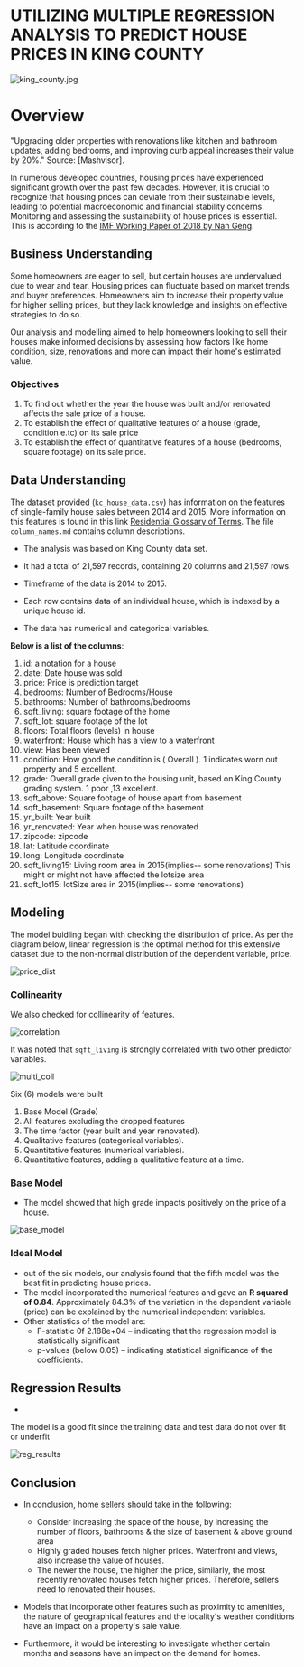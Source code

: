 # UTILIZING MULTIPLE REGRESSION ANALYSIS TO PREDICT HOUSE PRICES IN KING COUNTY
![king_county.jpg](attachment:king_county.jpg)

# Overview

"Upgrading older properties with renovations like kitchen and bathroom updates, adding bedrooms, and improving curb appeal increases their value by 20%." Source: [Mashvisor]. 

In numerous developed countries, housing prices have experienced significant growth over the past few decades. However, it is crucial to recognize that housing prices can deviate from their sustainable levels, leading to potential macroeconomic and financial stability concerns. Monitoring and assessing the sustainability of house prices is essential. This is according to the [IMF Working Paper of 2018 by Nan Geng](https://www.elibrary.imf.org/view/journals/001/2018/164/001.2018.issue-164-en.xml).

## Business Understanding
Some homeowners are eager to sell, but certain houses are undervalued due to wear and tear. Housing prices can fluctuate based on market trends and buyer preferences. Homeowners aim to increase their property value for higher selling prices, but they lack knowledge and insights on effective strategies to do so.

Our analysis and modelling aimed to help homeowners looking to sell their houses make informed decisions by assessing how factors like home condition, size, renovations and more can impact their home's estimated value.

### Objectives
1. To find out whether the year the house was built and/or renovated affects the sale price of a house.
2. To establish the effect of qualitative features of a house (grade, condition e.tc) on its sale price
3. To establish the effect of quantitative features of a house (bedrooms, square footage) on its sale price.

## Data Understanding
The dataset provided (``kc_house_data.csv``) has information on the features of single-family house sales between 2014 and 2015. More information on this features is found in this link [Residential Glossary of Terms](https://info.kingcounty.gov/assessor/esales/Glossary.aspx?type=r#g). The file ``column_names.md`` contains column descriptions.

- The analysis was based on King County data set.

- It had a total of 21,597 records, containing 20 columns and 21,597 rows. 

- Timeframe of the data is 2014 to 2015. 

- Each row contains data of an  individual house, which is indexed by a unique house id. 

- The data has numerical and categorical variables.

**Below is a list of the columns**:
1.	id: a notation for a house
2.	date: Date house was sold
3.	price: Price is prediction target
4.	bedrooms: Number of Bedrooms/House
5.	bathrooms: Number of bathrooms/bedrooms
6.	sqft_living: square footage of the home
7.	sqft_lot: square footage of the lot
8.	floors: Total floors (levels) in house
9.	waterfront: House which has a view to a waterfront
10.	view: Has been viewed
11.	condition: How good the condition is ( Overall ). 1 indicates worn out property and 5 excellent.
12.	grade: Overall grade given to the housing unit, based on King County grading system. 1 poor ,13 excellent.
13.	sqft_above: Square footage of house apart from basement
14.	sqft_basement: Square footage of the basement
15.	yr_built: Year built
16.	yr_renovated: Year when house was renovated
17.	zipcode: zipcode
18.	lat: Latitude coordinate
19.	long: Longitude coordinate
20.	sqft_living15: Living room area in 2015(implies-- some renovations) This might or might not have affected the lotsize area
21.	sqft_lot15: lotSize area in 2015(implies-- some renovations)

## Modeling
The model buidling began with checking the distribution of price. As per the diagram below, linear regression is the optimal method for this extensive dataset due to the non-normal distribution of the dependent variable, price.

![price_dist](price_dist.png)

### Collinearity

We also checked for collinearity of features. 

![correlation](corr.jpg)

It was noted that ``sqft_living`` is strongly correlated with two other predictor variables.

![multi_coll](multi_coll.jpg)


Six (6) models were built

1. Base Model (Grade)
2. All features excluding the dropped features
3. The time factor (year built and year renovated).
4. Qualitative features (categorical variables). 
5. Quantitative features (numerical variables).
6. Quantitative features, adding a qualitative feature at a time. 

### Base Model
- The model showed that high grade impacts positively on the price of a house. 

![base_model](base_model.jpg)

### Ideal Model
- out of the six models, our analysis found that the fifth model was the best fit in predicting house prices.
- The model incorporated the numerical features and gave an **R squared of 0.84**. Approximately 84.3% of the variation in the dependent variable (price) can be explained by the numerical independent variables. 
- Other statistics of the model are: 
   - F-statistic 0f 2.188e+04 – indicating that the regression model is statistically significant
   - p-values (below 0.05) – indicating statistical significance of the coefficients. 

## Regression Results
- 
The model is a good fit since the training data and test data do not over fit or underfit

![reg_results](reg_results.jpg)

## Conclusion
- In conclusion, home sellers should take in the following:
  - Consider increasing the space of the house, by increasing the number of floors, bathrooms & the size of basement & above ground area
  - Highly graded houses fetch higher prices. Waterfront and views, also increase the value of houses. 
  - The newer the  house, the higher the price, similarly, the most recently renovated houses fetch higher prices. Therefore, sellers need to renovated their houses.
   
- Models that incorporate other features such as proximity to amenities, the nature of geographical features and the locality's weather conditions have an impact on a property's sale value.
- Furthermore, it would be interesting to investigate whether certain months and seasons have an impact on the demand for homes.
